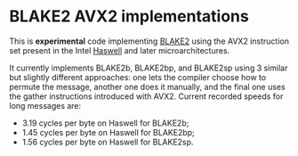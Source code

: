 # BLAKE2 AVX2 implementations

This is **experimental** code implementing [BLAKE2](https://blake2.net/) using the AVX2 instruction set present in the Intel [Haswell](https://en.wikipedia.org/wiki/Haswell_%28microarchitecture%29) and later microarchitectures.

It currently implements BLAKE2b, BLAKE2bp, and BLAKE2sp using 3 similar but slightly different approaches: one lets the compiler choose how to permute the message, another one does it manually, and the final one uses the gather instructions introduced with AVX2. Current recorded speeds for long messages are:

 - 3.19 cycles per byte on Haswell for BLAKE2b;
 - 1.45 cycles per byte on Haswell for BLAKE2bp;
 - 1.56 cycles per byte on Haswell for BLAKE2sp.
